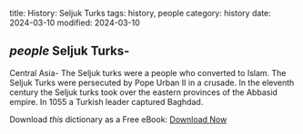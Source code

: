 title: History: Seljuk Turks
tags: history, people
category: history
date: 2024-03-10
modified: 2024-03-10

## _people_  Seljuk Turks-
Central Asia-
The Seljuk turks were a people who
  converted to Islam.  The Seljuk Turks were persecuted by Pope Urban
  II in a crusade. In the eleventh century the Seljuk turks took over
  the eastern provinces of the Abbasid empire.  In   1055
 a
  Turkish leader captured Baghdad.


Download *this* dictionary as a Free eBook: [Download Now]({static}static/CairnsHistoryDictionary.pdf)

